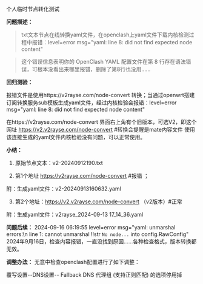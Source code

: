 个人临时节点转化测试

**问题描述：**

> txt文本节点在线转换yaml文件，在openclash上yaml文件下载内核检测过程中报错：level=error msg="yaml: line 8: did not find expected node content"

> 这个错误信息表明你的 OpenClash YAML 配置文件在第 8 行存在语法错误，可根本没看出来哪里报错，删除了第8行也没用……

**回归测验：**

报错文件是使用https://v2rayse.com/node-convert 转换；当通过openwrt搭建订阅转换服务sub模板生成yaml文件，经过内核检验会报错：level=error msg="yaml: line 8: did not find expected node content"

在https://v2rayse.com/node-convert 界面右上角有个旧版本，可选V2，即这个网址 https://v2.v2rayse.com/node-convert  #转换会提醒是mate内容文件 使用该连接生成的yaml文件内核检验没有问题，可以正常使用。

**小结：**

1. 原始节点文本：v2-20240912190.txt
  
2. 第1个地址 https://v2rayse.com/node-convert #报错 ；
  
  附：生成yaml文件：v2-20240913160632.yaml
  
3. 第2个地址：https://v2.v2rayse.com/node-convert      （v2版本）#正常 
  
  附：生成yaml文件：v2rayse_2024-09-13 17_14_36.yaml
  
**问题后续：**
2024-09-16 06:19:55 level=error msg="yaml: unmarshal errors:\n  line 1: cannot unmarshal !!str `No node...` into config.RawConfig"
2024年9月16日，检查内容报错，一直没找到原因……各种检查格式，版本转换都无效。

**调整办法：**
无意中检查openclash配置进行了如下调整：

覆写设置--DNS设置--
Fallback DNS 代理组 (支持正则匹配)  的选项停用掉
  
